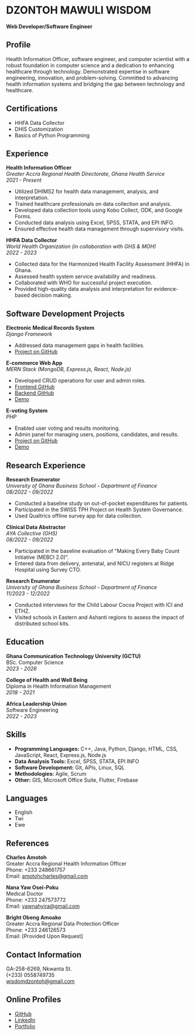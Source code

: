 # DZONTOH MAWULI WISDOM

**Web Developer/Software Engineer**

## Profile

Health Information Officer, software engineer, and computer scientist with a robust foundation in computer science and a dedication to enhancing healthcare through technology. Demonstrated expertise in software engineering, innovation, and problem-solving. Committed to advancing health information systems and bridging the gap between technology and healthcare.

## Certifications

- HHFA Data Collector
- DHIS Customization
- Basics of Python Programming

## Experience

**Health Information Officer**  
_Greater Accra Regional Health Directorate, Ghana Health Service_  
_2021 - Present_

- Utilized DHIMS2 for health data management, analysis, and interpretation.
- Trained healthcare professionals on data collection and analysis.
- Developed data collection tools using Kobo Collect, ODK, and Google Forms.
- Conducted data analysis using Excel, SPSS, STATA, and EPI INFO.
- Ensured effective health data management through supervisory visits.

**HHFA Data Collector**  
_World Health Organization (in collaboration with GHS & MOH)_  
_2022 - 2023_

- Collected data for the Harmonized Health Facility Assessment (HHFA) in Ghana.
- Assessed health system service availability and readiness.
- Collaborated with WHO for successful project execution.
- Provided high-quality data analysis and interpretation for evidence-based decision making.

## Software Development Projects

**Electronic Medical Records System**  
_Django Framework_

- Addressed data management gaps in health facilities.
- [Project on GitHub](https://github.com/wisdomdzontoh/ELECTRONIC-MEDICAL-RECORDS-SYSTEM)

**E-commerce Web App**  
_MERN Stack (MongoDB, Express.js, React, Node.js)_

- Developed CRUD operations for user and admin roles.
- [Frontend GitHub](https://github.com/wisdomdzontoh/react-crud-api-frontend)
- [Backend GitHub](https://github.com/wisdomdzontoh/NODE-API-BACKEND)
- [Demo](https://react-api-frontend.onrender.com/)

**E-voting System**  
_PHP_

- Enabled user voting and results monitoring.
- Admin panel for managing users, positions, candidates, and results.
- [Project on GitHub](https://github.com/wisdomdzontoh/Automated-Voting-System)
- [Demo](https://evotingsystem.42web.io)

## Research Experience

**Research Enumerator**  
_University of Ghana Business School - Department of Finance_  
_08/2022 - 09/2022_

- Conducted a baseline study on out-of-pocket expenditures for patients.
- Participated in the SWISS TPH Project on Health System Governance.
- Used Qualtrics offline survey app for data collection.

**Clinical Data Abstractor**  
_AYA Collective (GHS)_  
_08/2022 - 09/2022_

- Participated in the baseline evaluation of "Making Every Baby Count Initiative (MEBCI 2.0)".
- Entered data from delivery, antenatal, and NICU registers at Ridge Hospital using Survey CTO.

**Research Enumerator**  
_University of Ghana Business School - Department of Finance_  
_11/2023 - 12/2022_

- Conducted interviews for the Child Labour Cocoa Project with ICI and ETHZ.
- Visited schools in Eastern and Ashanti regions to assess the impact of distributed school kits.

## Education

**Ghana Communication Technology University (GCTU)**  
BSc. Computer Science  
_2023 - 2026_

**College of Health and Well Being**  
Diploma in Health Information Management  
_2018 - 2021_

**Africa Leadership Union**  
Software Engineering  
_2022 - 2023_

## Skills

- **Programming Languages:** C++, Java, Python, Django, HTML, CSS, JavaScript, React, Express.js, Node.js
- **Data Analysis Tools:** Excel, SPSS, STATA, EPI INFO
- **Software Development:** Git, APIs, Linux, SQL
- **Methodologies:** Agile, Scrum
- **Other:** GIS, Microsoft Office Suite, Flutter, Firebase

## Languages

- English
- Twi
- Ewe

## References

**Charles Amotoh**  
Greater Accra Regional Health Information Officer  
Phone: +233 248661757  
Email: amotohcharles@gmail.com

**Nana Yaw Osei-Poku**  
Medical Doctor  
Phone: +233 247573772  
Email: yawnahyira@gmail.com

**Bright Obeng Amoako**  
Greater Accra Regional Data Protection Officer  
Phone: +233 246126573  
Email: [Provided Upon Request]

## Contact Information

GA-258-6269, Nkwanta St.  
(+233) 0558749735  
wisdomdzontoh@gmail.com

## Online Profiles

- [GitHub](https://github.com/wisdomdzontoh)
- [LinkedIn](https://www.linkedin.com/in/wisdom-dzontoh-563430195/)
- [Portfolio](http://wisdomdzontohportfolio.42web.io/)
